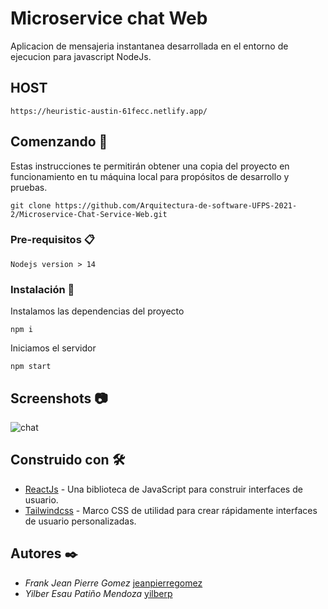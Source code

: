 # Microservice chat Web
Aplicacion de mensajeria instantanea desarrollada en el entorno de ejecucion para javascript NodeJs.
## HOST
```
https://heuristic-austin-61fecc.netlify.app/
```
## Comenzando 🚀

Estas instrucciones te permitirán obtener una copia del proyecto en funcionamiento en tu máquina local para propósitos de desarrollo y pruebas.
```
git clone https://github.com/Arquitectura-de-software-UFPS-2021-2/Microservice-Chat-Service-Web.git
```
### Pre-requisitos 📋

```
Nodejs version > 14
```

### Instalación 🔧

Instalamos las dependencias del proyecto
```
npm i
```
Iniciamos el servidor
```
npm start
```
## Screenshots 📷
![chat](https://user-images.githubusercontent.com/48310391/146832862-1e302510-a699-41e4-a7f1-5e137739ed3d.png)
## Construido con 🛠️

* [ReactJs](https://es.reactjs.org/docs/getting-started.html) - Una biblioteca de JavaScript para construir interfaces de usuario.
* [Tailwindcss](https://tailwindcss.com/docs/installation) - Marco CSS de utilidad para crear rápidamente interfaces de usuario personalizadas.

## Autores ✒️

* *Frank Jean Pierre Gomez*  [jeanpierregomez](https://github.com/jeanpierregomez)
* *Yilber Esau Patiño Mendoza*  [yilberp](https://github.com/Yilberp)
